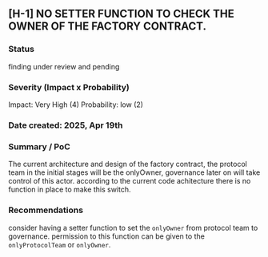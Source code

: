 ## [H-1] NO SETTER FUNCTION TO CHECK THE OWNER OF THE FACTORY CONTRACT.

### Status 

finding under review and pending 

### Severity (Impact x Probability) 

Impact: Very High (4)
Probability: low (2)

### Date created: 2025, Apr 19th

### Summary / PoC
The current architecture and design of the factory contract, the protocol team in the initial stages will be the onlyOwner, governance later on will take control of this actor. according to the current code achitecture there is no function in place to make this switch. 

### Recommendations

consider having a setter function to set the `onlyOwner` from protocol team to governance. permission to this function can be given to the `onlyProtocolTeam` or `onlyOwner`.
